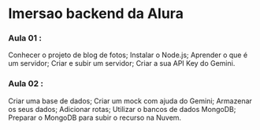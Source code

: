 # Imersao backend da Alura

### Aula 01 :
Conhecer o projeto de blog de fotos;
Instalar o Node.js;
Aprender o que é um servidor;
Criar e subir um servidor;
Criar a sua API Key do Gemini.

### Aula 02 :
Criar uma base de dados;
Criar um mock com ajuda do Gemini;
Armazenar os seus dados;
Adicionar rotas;
Utilizar o bancos de dados MongoDB;
Preparar o MongoDB para subir o recurso na Nuvem.